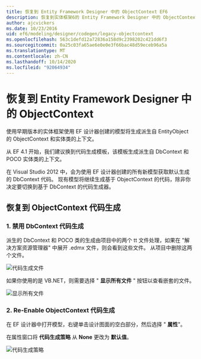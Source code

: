 ```yaml
---
title: 恢复到 Entity Framework Designer 中的 ObjectContext EF6
description: 恢复到实体框架6的 Entity Framework Designer 中的 ObjectContext
author: ajcvickers
ms.date: 10/23/2016
uid: ef6/modeling/designer/codegen/legacy-objectcontext
ms.openlocfilehash: 563c1defd12a72836a158d9c2398202c421dd6f3
ms.sourcegitcommit: 0a25c03fa65ae6e0e0e3f66bac48d59eceb96a5a
ms.translationtype: MT
ms.contentlocale: zh-CN
ms.lasthandoff: 10/14/2020
ms.locfileid: "92064934"
---
```

# <a name="reverting-to-objectcontext-in-entity-framework-designer"></a>恢复到 Entity Framework Designer 中的 ObjectContext
使用早期版本的实体框架使用 EF 设计器创建的模型将生成派生自 EntityObject 的 ObjectContext 和实体类的上下文。

从 EF 4.1 开始，我们建议换到代码生成模板，该模板生成派生自 DbContext 和 POCO 实体类的上下文。

在 Visual Studio 2012 中，会为使用 EF 设计器创建的所有新模型获取默认生成的 DbContext 代码。 现有模型将继续生成基于 ObjectContext 的代码，除非你决定要切换到基于 DbContext 的代码生成器。

## <a name="reverting-back-to-objectcontext-code-generation"></a>恢复到 ObjectContext 代码生成

### <a name="1-disable-dbcontext-code-generation"></a>1. 禁用 DbContext 代码生成

派生的 DbContext 和 POCO 类的生成由项目中的两个 tt 文件处理，如果在 "解决方案资源管理器" 中展开 .edmx 文件，则会看到这些文件。 从项目中删除这两个文件。

![代码生成文件](~/ef6/media/codegenfiles.png)

如果你使用的是 VB.NET，则需要选择 " **显示所有文件** " 按钮以查看嵌套的文件。

![显示所有文件](~/ef6/media/showallfiles.png)

### <a name="2-re-enable-objectcontext-code-generation"></a>2. Re-Enable ObjectContext 代码生成

在 EF 设计器中打开模型，右键单击设计图面的空白部分，然后选择 " **属性**"。

在属性窗口将 **代码生成策略** 从 **None** 更改为 **默认值**。

![代码生成策略](~/ef6/media/codegenstrategy.png)
